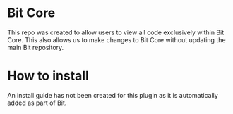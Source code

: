 # Bit Core
This repo was created to allow users to view all code exclusively within Bit Core. This also allows us to make changes to Bit Core without updating the main Bit repository.

# How to install
An install guide has not been created for this plugin as it is automatically added as part of Bit.